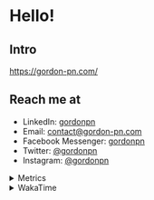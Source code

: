 # Hello!

## Intro

<https://gordon-pn.com/>

## Reach me at

- LinkedIn: [gordonpn](https://www.linkedin.com/in/gordonpn/)
- Email: [contact@gordon-pn.com](mailto:contact@gordon-pn.com)
- Facebook Messenger: [gordonpn](https://www.messenger.com/t/Gordonpn)
- Twitter: [@gordonpn](https://twitter.com/Gordonpn)
- Instagram: [@gordonpn](https://www.instagram.com/gordonpn/)

<details>
  <summary>Metrics</summary>

  <img align="center" src="https://github.com/gordonpn/gordonpn/blob/master/github-metrics.svg" alt="GitHub Metrics">

</details>

<details>
  <summary>WakaTime</summary>

  <!--START_SECTION:waka-->
📊 **This Week I Spent My Time On** 

```text
💬 Programming Languages: 
Other                    34 hrs 24 mins      ████████████████████████░   97.12 % 
Java                     54 mins             █░░░░░░░░░░░░░░░░░░░░░░░░   02.55 % 
XML                      2 mins              ░░░░░░░░░░░░░░░░░░░░░░░░░   00.12 % 
Brazil Dependency Config 1 min               ░░░░░░░░░░░░░░░░░░░░░░░░░   00.09 % 
Shell Script             0 secs              ░░░░░░░░░░░░░░░░░░░░░░░░░   00.04 % 

🔥 Editors: 
Chrome                   19 hrs 56 mins      ██████████████░░░░░░░░░░░   56.30 % 
Slack                    3 hrs 59 mins       ███░░░░░░░░░░░░░░░░░░░░░░   11.25 % 
Firefox                  3 hrs 22 mins       ██░░░░░░░░░░░░░░░░░░░░░░░   09.55 % 
Messages                 2 hrs 47 mins       ██░░░░░░░░░░░░░░░░░░░░░░░   07.88 % 
Quip                     1 hr                █░░░░░░░░░░░░░░░░░░░░░░░░   02.84 % 
```


 Last Updated on 18/07/2025 10:30:01 UTC
<!--END_SECTION:waka-->
</details>
